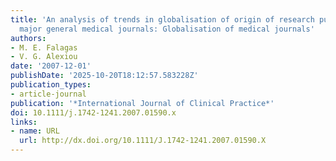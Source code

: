 ```yaml
---
title: 'An analysis of trends in globalisation of origin of research published in
  major general medical journals: Globalisation of medical journals'
authors:
- M. E. Falagas
- V. G. Alexiou
date: '2007-12-01'
publishDate: '2025-10-20T18:12:57.583228Z'
publication_types:
- article-journal
publication: '*International Journal of Clinical Practice*'
doi: 10.1111/j.1742-1241.2007.01590.x
links:
- name: URL
  url: http://dx.doi.org/10.1111/J.1742-1241.2007.01590.X
---
```

